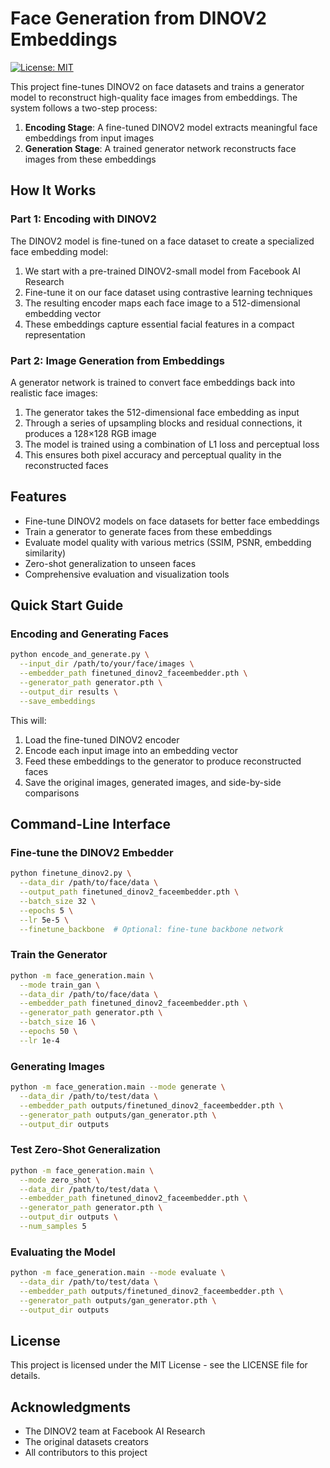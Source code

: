 # Face Generation from DINOV2 Embeddings

[![License: MIT](https://img.shields.io/badge/License-MIT-yellow.svg)](https://opensource.org/licenses/MIT)

This project fine-tunes DINOV2 on face datasets and trains a generator model to reconstruct high-quality face images from embeddings. The system follows a two-step process:

1. **Encoding Stage**: A fine-tuned DINOV2 model extracts meaningful face embeddings from input images
2. **Generation Stage**: A trained generator network reconstructs face images from these embeddings



## How It Works

### Part 1: Encoding with DINOV2

The DINOV2 model is fine-tuned on a face dataset to create a specialized face embedding model:

1. We start with a pre-trained DINOV2-small model from Facebook AI Research
2. Fine-tune it on our face dataset using contrastive learning techniques
3. The resulting encoder maps each face image to a 512-dimensional embedding vector
4. These embeddings capture essential facial features in a compact representation

### Part 2: Image Generation from Embeddings

A generator network is trained to convert face embeddings back into realistic face images:

1. The generator takes the 512-dimensional face embedding as input
2. Through a series of upsampling blocks and residual connections, it produces a 128×128 RGB image
3. The model is trained using a combination of L1 loss and perceptual loss
4. This ensures both pixel accuracy and perceptual quality in the reconstructed faces

## Features

- Fine-tune DINOV2 models on face datasets for better face embeddings
- Train a generator to generate faces from these embeddings
- Evaluate model quality with various metrics (SSIM, PSNR, embedding similarity)
- Zero-shot generalization to unseen faces
- Comprehensive evaluation and visualization tools

## Quick Start Guide

### Encoding and Generating Faces

```bash
python encode_and_generate.py \
  --input_dir /path/to/your/face/images \
  --embedder_path finetuned_dinov2_faceembedder.pth \
  --generator_path generator.pth \
  --output_dir results \
  --save_embeddings
```

This will:
1. Load the fine-tuned DINOV2 encoder
2. Encode each input image into an embedding vector
3. Feed these embeddings to the generator to produce reconstructed faces
4. Save the original images, generated images, and side-by-side comparisons



## Command-Line Interface

### Fine-tune the DINOV2 Embedder

```bash
python finetune_dinov2.py \
  --data_dir /path/to/face/data \
  --output_path finetuned_dinov2_faceembedder.pth \
  --batch_size 32 \
  --epochs 5 \
  --lr 5e-5 \
  --finetune_backbone  # Optional: fine-tune backbone network
```

### Train the Generator

```bash
python -m face_generation.main \
  --mode train_gan \
  --data_dir /path/to/face/data \
  --embedder_path finetuned_dinov2_faceembedder.pth \
  --generator_path generator.pth \
  --batch_size 16 \
  --epochs 50 \
  --lr 1e-4
```

### Generating Images

```bash
python -m face_generation.main --mode generate \
  --data_dir /path/to/test/data \
  --embedder_path outputs/finetuned_dinov2_faceembedder.pth \
  --generator_path outputs/gan_generator.pth \
  --output_dir outputs
```

### Test Zero-Shot Generalization

```bash
python -m face_generation.main \
  --mode zero_shot \
  --data_dir /path/to/test/data \
  --embedder_path finetuned_dinov2_faceembedder.pth \
  --generator_path generator.pth \
  --output_dir outputs \
  --num_samples 5
```

### Evaluating the Model

```bash
python -m face_generation.main --mode evaluate \
  --data_dir /path/to/test/data \
  --embedder_path outputs/finetuned_dinov2_faceembedder.pth \
  --generator_path outputs/gan_generator.pth \
  --output_dir outputs
```







## License

This project is licensed under the MIT License - see the LICENSE file for details.

## Acknowledgments

- The DINOV2 team at Facebook AI Research
- The original datasets creators
- All contributors to this project
